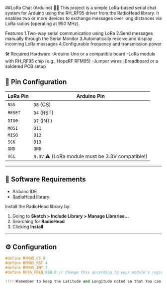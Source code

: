##LoRa Chat (Arduino) 📡💬
This project is a simple LoRa-based serial chat system for Arduino using the RH_RF95 driver from the RadioHead library. It enables two or more devices to exchange messages over long distances via LoRa radios (operating at 950 MHz).

Features
1.Two-way serial communication using LoRa
2.Send messages manually through the Serial Monitor
3.Automatically receive and display incoming LoRa messages
4.Configurable frequency and transmission power

🛠 Required Hardware
-Arduino Uno or a compatible board
-LoRa module with RH_RF95 chip (e.g., HopeRF RFM95)
-Jumper wires
-Breadboard or a soldered PCB setup

## 🔌 Pin Configuration

| LoRa Pin | Arduino Pin |
|----------|--------------|
| `NSS`    | `D8` (CS)     |
| `RESET`  | `D4` (RST)    |
| `DIO0`   | `D7` (INT)    |
| `MOSI`   | `D11`         |
| `MISO`   | `D12`         |
| `SCK`    | `D13`         |
| `GND`    | `GND`         |
| `VCC`    | `3.3V` ⚠️ (LoRa module must be 3.3V compatible!) |

---

## 🧪 Software Requirements

- Arduino IDE
- [RadioHead library](http://www.airspayce.com/mikem/arduino/RadioHead/)

Install the RadioHead library by:
1. Going to **Sketch > Include Library > Manage Libraries...**
2. Searching for **RadioHead**
3. Clicking **Install**

---

## ⚙️ Configuration

```cpp
#define RFM95_CS 8
#define RFM95_RST 4
#define RFM95_INT 7
#define RF95_FREQ 950.0 // Change this according to your module's region

!!!!!Remember to keep the Latitude and Longitude noted so that You can have accurate measurements
